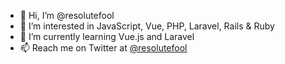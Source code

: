 - 👋 Hi, I’m @resolutefool
- 👀 I’m interested in JavaScript, Vue, PHP, Laravel, Rails & Ruby
- 🌱 I’m currently learning Vue.js and Laravel
- 📫 Reach me on Twitter at [@resolutefool](https://twitter.com/resolutefool)

<!---
resolutefool/resolutefool is a ✨ special ✨ repository because its `README.md` (this file) appears on your GitHub profile.
You can click the Preview link to take a look at your changes.
--->
